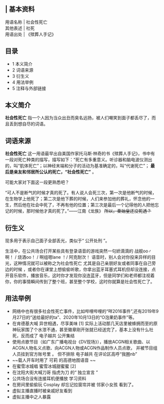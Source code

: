 |  **基本资料**  
---  
用语名称  |  社会性死亡   
其他表述  |  社死   
用语出处  |  《殡葬人手记》   
  
##  目录

  * 1  本义简介 
  * 2  词语来源 
  * 3  衍生义 
  * 4  用法举例 
  * 5  注释与外部链接 

##  本义简介

**社会性死亡** 指一个人因为当众出丑而臭名远扬，被人们嘲笑到面子都丢尽了，而且丢到想自尽的词语。

##  词语来源

**社会性死亡**
这一用语最早出自美国作家托马斯·林奇的书《殡葬人手记》，书中有一段对死亡种类的描写，描写如下：“死亡有多重意义。听诊器和脑电波仪测出的，叫“肌体死亡”；以神经末端和分子的活动为基准确定的，叫“代谢死亡”；
**最后是亲友和邻居所公认的死亡，“社会性死亡”** 。

可能大家对下面这一段更熟悉吧？

“可人不是断气的时候才真的死了。有人说人会死三次，第一次是他断气的时候，在生物学上他死了；第二次是他下葬的时候，人们来参加他的葬礼，怀念他的一生，然后他在社会中死了，不再有他的位置；第三次是最后一个记得他的人把他忘记的时候，那时候他才真的死了。”——江南《龙族》
~~所以，秦始皇还没死透？~~

##  衍生义

现多用于表示自己面子全部丢光，类似于“  公开处刑  ”。

生活中，在公共场合打开某些具有登录语音的游戏突然一句娇滴滴的  战舰oo♂啊！  /  烧酒oo！  /  啊组嗯lane  ！/  阿克耐次！
语音时，别人会对你投来异样的目光，这种情况就可以被称之为社会性死亡  尤其是自己亲朋好友或者同事在自己旁边的时候
，或者你在课堂上想偷偷听歌，你拿出蓝牙耳塞式耳机但却没连接，点开音乐软件，播放音乐，这时你才发现你没连蓝牙，但是同学们和老师都注视着你，你的事情瞬间传到了整个班，甚至整个学校，这时你就算是社会性死亡了。

##  用法举例

  * 网络中也有很多社会性死亡事件，比如哔哩哔哩的“咩2016事件”,还有2019年9月27日的“送给最好的ta”、2020年10月13日的“O泡果奶事件”等。 
  * 在肯德基大喊  异世相遇，尽享美味  [1]  实际上活动那几天店里被蜂拥而至的原神玩家围了个水泄不通，甚至徽章刚开张就已经送完了，基本上没有什么社死，反而成了  电子越共  公开集结 
  * 使用点歌节目（如广东广播电视台《DV现场》），播放ACGN相关歌曲、以ACGN人物名义点歌、向ACGN人物或ACGN作品制作人员点歌，  并被节目组人员挂到官方账号里  。  但不排除  电子越共  在评论区高呼“我圈nb” 
  * ~~载人开车时用了 可莉  的高德地图语音 ~~
  * 在蜜雪冰城唱  蜜雪冰城甜蜜蜜  [2] 
  * 在沈阳大街大喊刀哥  指虎为刀  的“  独立宣言  ” 
  * 公共场合没有连接耳机便播放  学习资料 
  * 在房间里偷偷玩  Cosplay  却忘记拉窗帘并被  邻家小女孩  看到了。 
  * 虚拟主播直播时被亲戚好友看到 
  * 虚拟主播中之人暴露 